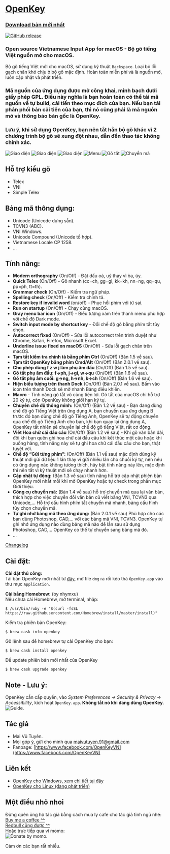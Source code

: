 
# [OpenKey](http://open-key.org)
### [Download bản mới nhất](https://github.com/tuyenvm/OpenKey/releases)
[![GitHub release](https://img.shields.io/github/v/release/tuyenvm/OpenKey.svg)](https://github.com/tuyenvm/OpenKey/releases/latest)

### Open source Vietnamese Input App for macOS - Bộ gõ tiếng Việt nguồn mở cho macOS.
Bộ gõ tiếng Việt mới cho macOS, sử dụng kỹ thuật `Backspace`. Loại bỏ lỗi gạch chân khó chịu ở bộ gõ mặc định. Hoàn toàn miễn phí và là nguồn mở, luôn cập nhật và phát triển.

### Mã nguồn của ứng dụng được mở công khai, minh bạch dưới giấy phép GPL. Điều này nghĩa là bạn hoàn toàn có thể tải mã nguồn về tự build, cải tiến theo mục đích của bạn. Nếu bạn tái phân phối bản cải tiến của bạn, thì nó cũng phải là mã nguồn mở và thông báo bản gốc là OpenKey.

### Lưu ý, khi sử dụng OpenKey, bạn nên tắt hẳn bộ gõ khác vì 2 chương trình bộ gõ sẽ xung đột nhau, dẫn đến thao tác không chính xác.

![Giao diện](https://raw.githubusercontent.com/tuyenvm/tuyenvm.github.io/master/images/openkey-main-control.png "Main UI")
![Giao diện](https://raw.githubusercontent.com/tuyenvm/tuyenvm.github.io/master/images/openkey-main-control-2.png "Main UI")
![Giao diện](https://raw.githubusercontent.com/tuyenvm/tuyenvm.github.io/master/images/openkey-main-control-3.png "Main UI")
![Menu](https://raw.githubusercontent.com/tuyenvm/tuyenvm.github.io/master/images/openkey-small-control.png "Menu bar")
![Gõ tắt](https://raw.githubusercontent.com/tuyenvm/tuyenvm.github.io/master/images/openkey-macro.png "Macro")
![Chuyển mã](https://raw.githubusercontent.com/tuyenvm/tuyenvm.github.io/master/images/openkey-convert-tool.png "ConvertTool")

## Hỗ trợ kiểu gõ
- Telex
- VNI
- Simple Telex

## Bảng mã thông dụng:
- Unicode (Unicode dựng sẵn).
- TCVN3 (ABC).
- VNI Windows.
- Unicode Compound (Unicode tổ hợp).
- Vietnamese Locale CP 1258.
- ...

## Tính năng:
- **Modern orthography** (On/Off) - Đặt dấu oà, uý thay vì òa, úy.
- **Quick Telex** (On/Off) - Gõ nhanh (cc=ch, gg=gi, kk=kh, nn=ng, qq=qu, pp=ph, tt=th).
- **Grammar check** (On/Off) - Kiểm tra ngữ pháp.
- **Spelling check** (On/Off) - Kiểm tra chính tả.
- **Restore key if invalid word** (on/off) - Phục hồi phím với từ sai.
- **Run on startup** (On/Off) - Chạy cùng macOS.
- **Gray menu bar icon** (On/Off) - Biểu tượng xám trên thanh menu phù hợp với chế độ Dark mode.
- **Switch input mode by shortcut key** - Đổi chế độ gõ bằng phím tắt tùy chọn.
- **Autocorrect fixed** (On/Off) - Sửa lỗi autocorrect trên trình duyệt như Chrome, Safari, Firefox, Microsoft Excel.
- **Underline issue fixed on macOS** (On/Off) - Sửa lỗi gạch chân trên macOS.
- **Tạm tắt kiểm tra chính tả bằng phím Ctrl** (On/Off) (Bản 1.5 về sau).
- **Tạm tắt OpenKey bằng phím Cmd/Alt** (On/Off) (Bản 2.0.1 về sau).
- **Cho phép dùng f z w j làm phụ âm đầu** (On/Off) (Bản 1.5 về sau).
- **Gõ tắt phụ âm đầu: f->ph, j->gi, w->qu** (On/Off) (Bản 1.6 về sau).
- **Gõ tắt phụ âm cuối: g->ng, h->nh, k->ch** (On/Off) (Bản 1.6 về sau).
- **Hiện biểu tượng trên thanh Dock** (On/Off) (Bản 2.0.1 về sau). Bấm vào icon trên thanh Dock sẽ mở nhanh Bảng điều khiển.
- **Macro** - Tính năng gõ tắt vô cùng tiện lợi. Gõ tắt của macOS chỉ hỗ trợ 20 ký tự, còn OpenKey không giới hạn ký tự.
- **Chuyển chế độ thông minh:** (On/Off) (Bản 1.2 về sau) - Bạn đang dùng chế độ gõ Tiếng Việt trên ứng dụng A, bạn chuyển qua ứng dụng B trước đó bạn dùng chế độ gõ Tiếng Anh, OpenKey sẽ tự động chuyển qua chế độ gõ Tiếng Anh cho bạn, khi bạn quay lại ứng dụng A, OpenKey tất nhiên sẽ chuyển lại chế độ gõ tiếng Việt, rất cơ động.
- **Viết Hoa chữ cái đầu câu** (On/Off) (Bản 1.2 về sau) - Khi gõ văn bản dài, đôi khi bạn quên ghi hoa chữ cái đầu câu khi kết thúc một câu hoặc khi xuống hàng, tính năng này sẽ tự ghi hoa chữ cái đầu câu cho bạn, thật tuyệt vời.
- **Chế độ “Gửi từng phím”:** (On/Off) (Bản 1.1 về sau) mặc định dùng kỹ thuật mới gửi dữ liệu 1 lần thay vì gửi nhiều lần cho chuỗi ký tự, nên nếu có ứng dụng nào không tương thích, hãy bật tính năng này lên, mặc định thì nên tắt vì kỹ thuật mới sẽ chạy nhanh hơn.
- **Cập nhật tự động:** (Bản 1.3 về sau) tính năng hỗ trợ cập nhật phiên bản OpenKey mới nhất mỗi khi mở OpenKey hoặc tự check trong phần mục Giới thiệu.
- **Công cụ chuyển mã:** (Bản 1.4 về sau) hỗ trợ chuyển mã qua lại văn bản, thích hợp cho việc chuyển đổi văn bản cũ viết bằng VNI, TCVN3 qua Unicode,... Hỗ trợ cấu hình phím tắt chuyển mã nhanh, bảng cấu hình tùy chọn chuyển mã.
- **Tự ghi nhớ bảng mã theo ứng dụng:** (Bản 2.0.1 về sau) Phù hợp cho các bạn dùng Photoshop, CAD,... với các bảng mã VNI, TCVN3. OpenKey tự ghi nhớ ứng dụng nào dùng bảng mã nào để lần sau sử dụng Photoshop, CAD,... OpenKey có thể tự chuyển sang bảng mã đó.
- ...


[Changelog](https://github.com/tuyenvm/OpenKey/blob/master/CHANGELOG.md)

## Cài đặt:
**Cài đặt thủ công:**  
Tải bản OpenKey mới nhất từ [đây](https://github.com/tuyenvm/OpenKey/releases/latest), mở file `dmg` ra rồi kéo thả `OpenKey.app` vào thư mục `Application`.

**Cài bằng Homebrew:** (by nhymxu)  
Nếu chưa cài Homebrew, mở terminal, nhập:
```
$ /usr/bin/ruby -e "$(curl -fsSL https://raw.githubusercontent.com/Homebrew/install/master/install)"
```

Kiểm tra phiên bản OpenKey:
```
$ brew cask info openkey
```
Gõ lệnh sau để homebrew tự cài OpenKey cho bạn:
```
$ brew cask install openkey
```

Để update phiên bản mới nhất của OpenKey
```
$ brew cask upgrade openkey
```

## Note - Lưu ý:
OpenKey cần cấp quyền, vào *System Preferences -> Security & Privacy -> Accessibility*, kích hoạt `OpenKey.app`. **Không tắt nó khi đang dùng OpenKey**.
![Guide](https://raw.githubusercontent.com/tuyenvm/tuyenvm.github.io/master/images/openkey-guide.png "Accessibility").

## Tác giả
- Mai Vũ Tuyên.
- Mọi góp ý, gửi cho mình qua maivutuyen.91@gmail.com  
- Fanpage: [https://www.facebook.com/OpenKeyVN](https://www.facebook.com/OpenKeyVN)

## Liên kết
- [OpenKey cho Windows, xem chi tiết tại đây](https://github.com/tuyenvm/OpenKey/tree/master/Sources/OpenKey/win32)
- [OpenKey cho Linux (đang phát triển)](https://github.com/tuyenvm/OpenKey/tree/master/Sources/OpenKey/linux)
## Một điều nhỏ nhoi
Đừng quên ủng hộ tác giả bằng cách mua ly cafe cho tác giả tỉnh ngủ nhé:  
[Buy me a coffee ^^](https://tuyenvm.github.io/donate.html)  
[Redbull cũng được ^^](https://paypal.me/tuyenmai)  
Hoặc trực tiếp qua ví momo:   
![Donate by momo](https://tuyenvm.github.io/images/momo.png "Momo").   

Cảm ơn các bạn rất nhiều.
